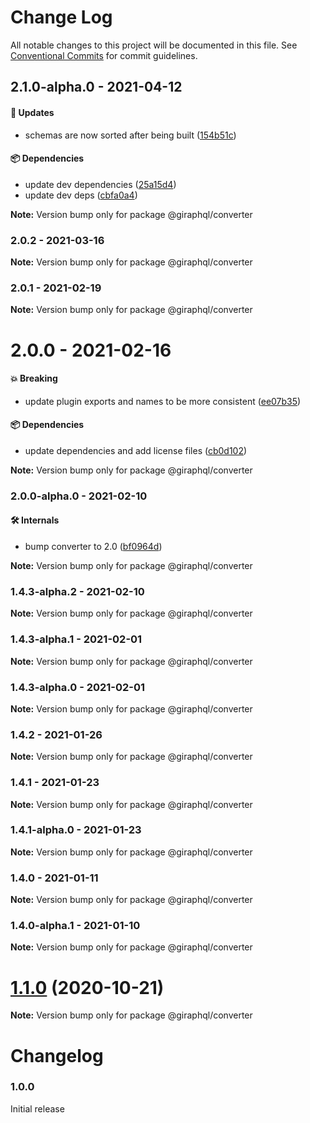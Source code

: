 # Change Log

All notable changes to this project will be documented in this file.
See [Conventional Commits](https://conventionalcommits.org) for commit guidelines.

## 2.1.0-alpha.0 - 2021-04-12

#### 🚀 Updates

- schemas are now sorted after being built ([154b51c](https://github.com/hayes/giraphql/commit/154b51c))

#### 📦 Dependencies

- update dev dependencies ([25a15d4](https://github.com/hayes/giraphql/commit/25a15d4))
- update dev deps ([cbfa0a4](https://github.com/hayes/giraphql/commit/cbfa0a4))

**Note:** Version bump only for package @giraphql/converter





### 2.0.2 - 2021-03-16

**Note:** Version bump only for package @giraphql/converter





### 2.0.1 - 2021-02-19

**Note:** Version bump only for package @giraphql/converter





# 2.0.0 - 2021-02-16

#### 💥 Breaking

- update plugin exports and names to be more consistent ([ee07b35](https://github.com/hayes/giraphql/commit/ee07b35))

#### 📦 Dependencies

- update dependencies and add license files ([cb0d102](https://github.com/hayes/giraphql/commit/cb0d102))

**Note:** Version bump only for package @giraphql/converter





### 2.0.0-alpha.0 - 2021-02-10

#### 🛠 Internals

- bump converter to 2.0 ([bf0964d](https://github.com/hayes/giraphql/commit/bf0964d))

**Note:** Version bump only for package @giraphql/converter





### 1.4.3-alpha.2 - 2021-02-10

**Note:** Version bump only for package @giraphql/converter





### 1.4.3-alpha.1 - 2021-02-01

**Note:** Version bump only for package @giraphql/converter





### 1.4.3-alpha.0 - 2021-02-01

**Note:** Version bump only for package @giraphql/converter





### 1.4.2 - 2021-01-26

**Note:** Version bump only for package @giraphql/converter





### 1.4.1 - 2021-01-23

**Note:** Version bump only for package @giraphql/converter





### 1.4.1-alpha.0 - 2021-01-23

**Note:** Version bump only for package @giraphql/converter





### 1.4.0 - 2021-01-11

**Note:** Version bump only for package @giraphql/converter





### 1.4.0-alpha.1 - 2021-01-10

**Note:** Version bump only for package @giraphql/converter





# [1.1.0](https://github.com/hayes/giraphql/compare/@giraphql/converter@1.1.0-alpha.0...@giraphql/converter@1.1.0) (2020-10-21)

**Note:** Version bump only for package @giraphql/converter





# Changelog

### 1.0.0

Initial release
